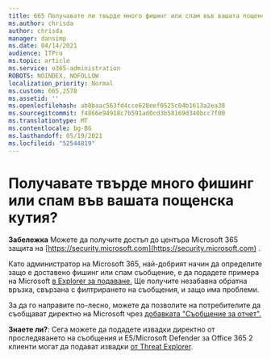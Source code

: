 ```yaml
---
title: 665 Получавате ли твърде много фишинг или спам във вашата пощенска кутия?
ms.author: chrisda
author: chrisda
manager: dansimp
ms.date: 04/14/2021
audience: ITPro
ms.topic: article
ms.service: o365-administration
ROBOTS: NOINDEX, NOFOLLOW
localization_priority: Normal
ms.custom: 665,2578
ms.assetid: ''
ms.openlocfilehash: ab0baac563fd4cce628eef0525c04b1613a2ea38
ms.sourcegitcommit: f4866e94918c7b591ad0cd3b58169d340bcc7f00
ms.translationtype: MT
ms.contentlocale: bg-BG
ms.lasthandoff: 05/19/2021
ms.locfileid: "52544819"
---
```

# <a name="are-you-receiving-too-much-phish-or-spam-in-your-mailbox"></a>Получавате твърде много фишинг или спам във вашата пощенска кутия?

**Забележка** Можете да получите достъп до центъра Microsoft 365 защита на [https://security.microsoft.com](https://security.microsoft.com) .

Като администратор на Microsoft 365, най-добрият начин да определите защо е доставено фишинг или спам съобщение, е да подадете примера на Microsoft [в Explorer за подаване.](https://security.microsoft.com/reportsubmission) Ще получите незабавна обратна връзка, свързана с филтрирането на съобщения, и защо има проблеми.

За да го направите по-лесно, можете да позволите на потребителите да съобщават директно на Microsoft чрез [добавката "Съобщение за отчет".](https://appsource.microsoft.com/product/office/WA104381180?src=office&tab=Overview)

**Знаете ли?**: Сега можете да [](https://security.microsoft.com/messagetrace) подадете извадки директно от проследяването на съобщения и E5/Microsoft Defender за Office 365 2 клиенти могат да подават извадки [от Threat Explorer](/microsoft-365/security/office-365-security/threat-explorer).
